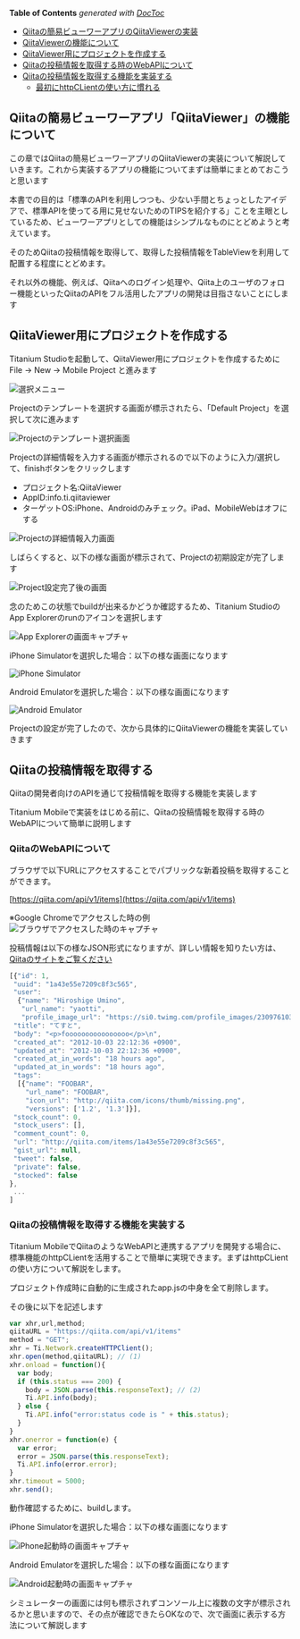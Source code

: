 **Table of Contents**  *generated with [DocToc](http://doctoc.herokuapp.com/)*

- [Qiitaの簡易ビューワーアプリのQiitaViewerの実装](#qiitaの簡易ビューワーアプリのqiitaviewerの実装)
- [QiitaViewerの機能について](#qiitaviewerの機能について)
- [QiitaViewer用にプロジェクトを作成する](#qiitaviewer用にプロジェクトを作成する)
- [Qiitaの投稿情報を取得する時のWebAPIについて](#qiitaの投稿情報を取得する時のwebapiについて)
- [Qiitaの投稿情報を取得する機能を実装する](#qiitaの投稿情報を取得する機能を実装する)
	- [最初にhttpCLientの使い方に慣れる](#最初にhttpclientの使い方に慣れる)

## Qiitaの簡易ビューワーアプリ「QiitaViewer」の機能について

この章ではQiitaの簡易ビューワーアプリのQiitaViewerの実装について解説していきます。これから実装するアプリの機能についてまずは簡単にまとめておこうと思います

本書での目的は「標準のAPIを利用しつつも、少ない手間とちょっとしたアイデアで、標準APIを使ってる用に見せないためのTIPSを紹介する」ことを主眼としているため、ビューワーアプリとしての機能はシンプルなものにとどめようと考えています。

そのためQiitaの投稿情報を取得して、取得した投稿情報をTableViewを利用して配置する程度にとどめます。

それ以外の機能、例えば、Qiitaへのログイン処理や、Qiita上のユーザのフォロー機能といったQiitaのAPIをフル活用したアプリの開発は目指さないことにします

## QiitaViewer用にプロジェクトを作成する

Titanium Studioを起動して、QiitaViewer用にプロジェクトを作成するためにFile → New → Mobile Project と進みます

![選択メニュー](https://s3-ap-northeast-1.amazonaws.com/tiuitips/qiitaviewer-project-001.jpg)

Projectのテンプレートを選択する画面が標示されたら、「Default Project」を選択して次に進みます

![Projectのテンプレート選択画面](https://s3-ap-northeast-1.amazonaws.com/tiuitips/qiitaviewer-project-002.jpg)

Projectの詳細情報を入力する画面が標示されるので以下のように入力/選択して、finishボタンをクリックします

- プロジェクト名:QiitaViewer
- AppID:info.ti.qiitaviewer
- ターゲットOS:iPhone、Androidのみチェック。iPad、MobileWebはオフにする

![Projectの詳細情報入力画面](https://s3-ap-northeast-1.amazonaws.com/tiuitips/qiitaviewer-project-003.jpg)

しばらくすると、以下の様な画面が標示されて、Projectの初期設定が完了します

![Project設定完了後の画面](https://s3-ap-northeast-1.amazonaws.com/tiuitips/qiitaviewer-project-004.jpg)

念のためこの状態でbuildが出来るかどうか確認するため、Titanium StudioのApp Explorerのrunのアイコンを選択します

![App Explorerの画面キャプチャ](https://s3-ap-northeast-1.amazonaws.com/tiuitips/qiitaviewer-project-005.jpg)

iPhone Simulatorを選択した場合：以下の様な画面になります

![iPhone Simulator](https://s3-ap-northeast-1.amazonaws.com/tiuitips/qiitaviewer-project-006.jpg)

Android Emulatorを選択した場合：以下の様な画面になります

![Android Emulator](https://s3-ap-northeast-1.amazonaws.com/tiuitips/qiitaviewer-project-007.jpg)

Projectの設定が完了したので、次から具体的にQiitaViewerの機能を実装していきます


## Qiitaの投稿情報を取得する

Qiitaの開発者向けのAPIを通じて投稿情報を取得する機能を実装します

Titanium Mobileで実装をはじめる前に、Qiitaの投稿情報を取得する時のWebAPIについて簡単に説明します

### QiitaのWebAPIについて

ブラウザで以下URLにアクセスすることでパブリックな新着投稿を取得することができます。

[https://qiita.com/api/v1/items](https://qiita.com/api/v1/items)

※Google Chromeでアクセスした時の例
![ブラウザでアクセスした時のキャプチャ](https://s3-ap-northeast-1.amazonaws.com/tiuitips/qiitaviewer-webapi-001.jpg)

投稿情報は以下の様なJSON形式になりますが、詳しい情報を知りたい方は、[Qiitaのサイトをご覧ください](http://qiita.com/docs#13)

```javascript
[{"id": 1,
 "uuid": "1a43e55e7209c8f3c565",
 "user":
  {"name": "Hiroshige Umino",
   "url_name": "yaotti",
   "profile_image_url": "https://si0.twimg.com/profile_images/2309761038/1ijg13pfs0dg84sk2y0h_normal" },
 "title": "てすと",
 "body": "<p>foooooooooooooooo</p>\n",
 "created_at": "2012-10-03 22:12:36 +0900",
 "updated_at": "2012-10-03 22:12:36 +0900",
 "created_at_in_words": "18 hours ago",
 "updated_at_in_words": "18 hours ago",
 "tags":
  [{"name": "FOOBAR",
    "url_name": "FOOBAR",
    "icon_url": "http://qiita.com/icons/thumb/missing.png",
    "versions": ['1.2', '1.3']}],
 "stock_count": 0,
 "stock_users": [],
 "comment_count": 0,
 "url": "http://qiita.com/items/1a43e55e7209c8f3c565",
 "gist_url": null,
 "tweet": false,
 "private": false,
 "stocked": false
},
 ...
]
```

### Qiitaの投稿情報を取得する機能を実装する

Titanium MobileでQiitaのようなWebAPIと連携するアプリを開発する場合に、標準機能のhttpCLientを活用することで簡単に実現できます。まずはhttpCLientの使い方について解説をします。

プロジェクト作成時に自動的に生成されたapp.jsの中身を全て削除します。

その後に以下を記述します

```javascript
var xhr,url,method;
qiitaURL = "https://qiita.com/api/v1/items"
method = "GET";
xhr = Ti.Network.createHTTPClient();
xhr.open(method,qiitaURL); // (1)
xhr.onload = function(){
  var body;
  if (this.status === 200) {
    body = JSON.parse(this.responseText); // (2)
	Ti.API.info(body);
  } else {
    Ti.API.info("error:status code is " + this.status);
  }
}
xhr.onerror = function(e) {
  var error;
  error = JSON.parse(this.responseText);
  Ti.API.info(error.error);
}
xhr.timeout = 5000;
xhr.send();
```

動作確認するために、buildします。

iPhone Simulatorを選択した場合：以下の様な画面になります

![iPhone起動時の画面キャプチャ](https://s3-ap-northeast-1.amazonaws.com/tiuitips/qiitaviewer-httpClient-iphone-001.jpg)

Android Emulatorを選択した場合：以下の様な画面になります

![Android起動時の画面キャプチャ](https://s3-ap-northeast-1.amazonaws.com/tiuitips/qiitaviewer-httpClient-android-001.jpg)

シミュレーターの画面には何も標示されずコンソール上に複数の文字が標示されるかと思いますので、その点が確認できたらOKなので、次で画面に表示する方法について解説します


